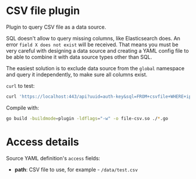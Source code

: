 # CSV file plugin

Plugin to query CSV file as a data source.

SQL doesn't allow to query missing columns, like Elasticsearch does.
An error `field X does not exist` will be received. That means you must be very
careful with designing a data source and creating a YAML config file to be able
to combine it with data source types other than SQL.

The easiest solution is to exclude data source from the `global` namespace
and query it independently, to make sure all columns exist.

`curl` to test:
```sh
curl 'https://localhost:443/api?uuid=auth-key&sql=FROM+csvfile+WHERE+ip=%278.8.8.8%27'
```

Compile with:
```sh
go build -buildmode=plugin -ldflags="-w" -o file-csv.so ./*.go
```

# Access details

Source YAML definition's `access` fields:
- **path**: CSV file to use, for example - `/data/test.csv`
